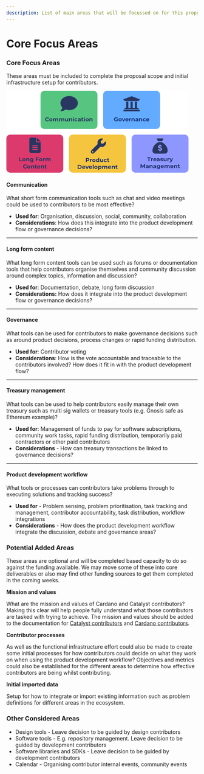 ```yaml
---
description: List of main areas that will be focussed on for this proposal
---
```


# Core Focus Areas

### Core Focus Areas

These areas must be included to complete the proposal scope and initial infrastructure setup for contributors.

![](<../.gitbook/assets/infrastructure-analysis-areas (1).png>)

#### **Communication**

What short form communication tools such as chat and video meetings could be used to contributors to be most effective?

* **Used for**: Organisation, discussion, social, community, collaboration
* **Considerations**: How does this integrate into the product development flow or governance decisions?

****

#### Long form content

What long form content tools can be used such as forums or documentation tools that help contributors organise themselves and community discussion around complex topics, information and discussion?

* **Used for**: Documentation, debate, long form discussion
* **Considerations:** How does it integrate into the product development flow or governance decisions?

****

#### **Governance**

What tools can be used for contributors to make governance decisions such as around product decisions, process changes or rapid funding distribution.

* **Used for**: Contributor voting&#x20;
* **Considerations**: How is the vote accountable and traceable to the contributors involved? How does it fit in with the product development flow?

****

#### **Treasury management**

What tools can be used to help contributors easily manage their own treasury such as multi sig wallets or treasury tools (e.g. Gnosis safe as Ethereum example)?&#x20;

* **Used for**: Management of funds to pay for software subscriptions, community work tasks, rapid funding distribution, temporarily paid contractors or other paid contributors
* **Considerations** - How can treasury transactions be linked to governance decisions?

****

#### **Product development workflow**

What tools or processes can contributors take problems through to executing solutions and tracking success?&#x20;

* **Used for** - Problem sensing, problem prioritisation, task tracking and management, contributor accountability, task distribution, workflow integrations
* **Considerations** - How does the product development workflow integrate the discussion, debate and governance areas?



### Potential Added Areas

These areas are optional and will be completed based capacity to do so against the funding available. We may move some of these into core deliverables or also may find other funding sources to get them completed in the coming weeks.



**Mission and values**

What are the mission and values of Cardano and Catalyst contributors? Making this clear will help people fully understand what those contributors are tasked with trying to achieve. The mission and values should be added to the documentation for [Catalyst contributors](https://catalyst-swarm.gitbook.io/catalyst-contributors) and [Cardano contributors](https://catalyst-swarm.gitbook.io/cardano-contributors).



**Contributor processes**

As well as the functional infrastructure effort could also be made to create some initial processes for how contributors could decide on what they work on when using the product development workflow? Objectives and metrics could also be established for the different areas to determine how effective contributors are being whilst contributing.



**Initial imported data**

Setup for how to integrate or import existing information such as problem definitions for different areas in the ecosystem.



### Other Considered Areas

* Design tools - Leave decision to be guided by design contributors
* Software tools - E.g. repository management. Leave decision to be guided by development contributors
* Software libraries and SDKs - Leave decision to be guided by development contributors
* Calendar - Organising contributor internal events, community events
